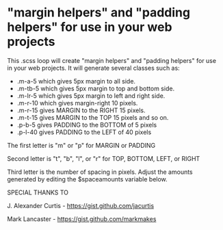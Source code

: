 # "margin helpers" and "padding helpers" for use in your web projects


This .scss loop will create "margin helpers" and "padding helpers" for use in your web projects.
It will generate several classes such as:
 - .m-a-5 which gives 5px margin to all side.
 - .m-tb-5 which gives 5px margin to top and bottom side.
 - .m-lr-5 which gives 5px margin to left and right side.
 - .m-r-10 which gives margin-right 10 pixels.
 - .m-r-15 gives MARGIN to the RIGHT 15 pixels.
 - .m-t-15 gives MARGIN to the TOP 15 pixels and so on.
 - .p-b-5 gives PADDING to the BOTTOM of 5 pixels
 - .p-l-40 gives PADDING to the LEFT of 40 pixels

The first letter is "m" or "p" for MARGIN or PADDING

Second letter is "t", "b", "l", or "r" for TOP, BOTTOM, LEFT, or RIGHT

Third letter is the number of spacing in pixels. Adjust the amounts generated by editing the $spaceamounts variable below.

SPECIAL THANKS TO 

J. Alexander Curtis - https://gist.github.com/jacurtis

Mark Lancaster - https://gist.github.com/markmakes